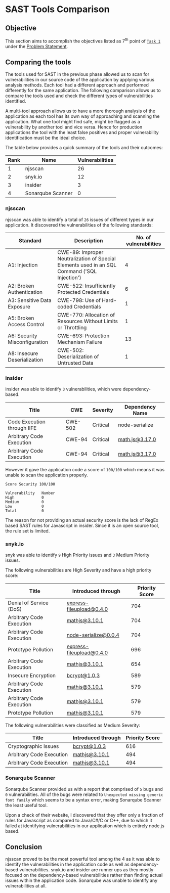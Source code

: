 # SAST Tools Comparison

## Objective

This section aims to accomplish the objectives listed as 7<sup>th</sup> point of [`Task 1`](../problem-statement/#task-1) under the [Problem Statement](../problem-statement).

## Comparing the tools

The tools used for SAST in the previous phase allowed us to scan for vulnerabilities in our source code of the application by applying various analysis methods. Each tool had a different approach and performed differently for the same application. The following comparison allows us to compare the tools used and check the different types of vulnerabilities identified.

A multi-tool approach allows us to have a more thorough analysis of the application as each tool has its own way of approaching and scanning the application. What one tool might find safe, might be flagged as a vulnerability by another tool and vice versa. Hence for production applications the tool with the least false positives and proper vulnerability identification must be the ideal choice.

The table below provides a quick summary of the tools and their outcomes:

|Rank|Name|Vulnerabilities|
|---|---|---|
|1|njsscan|26|
|2|snyk.io|12|
|3|insider|3|
|4|Sonarqube Scanner|0|

### njsscan

njsscan was able to identify a total of `26` issues of different types in our application. It discovered the vulnerabilities of the following standards:

|Standard                       |Description                                                                                    |No. of vulnerabilities |
|------------                   |-------------                                                                                  |----------             |
|A1: Injection                  |CWE-89: Improper Neutralization of Special Elements used in an SQL Command ('SQL Injection')   |4                      |
|A2: Broken Authentication      |CWE-522: Insufficiently Protected Credentials                                                  |6                      |
|A3: Sensitive Data Exposure    |CWE-798: Use of Hard-coded Credentials                                                         |1                      |
|A5: Broken Access Control      |CWE-770: Allocation of Resources Without Limits or Throttling                                  |1                      |
|A6: Security Misconfiguration  |CWE-693: Protection Mechanism Failure                                                          |13                     |
|A8: Insecure Deserialization   |CWE-502: Deserialization of Untrusted Data                                                     |1                      |

### insider

insider was able to identify `3` vulnerabilities, which were dependency-based. 

|Title|CWE|Severity|Dependency Name|
|----|----|----|----|
|Code Execution through IIFE|CWE-502|Critical|node-serialize|
|Arbitrary Code Execution|CWE-94|Critical|math.js@3.17.0|
|Arbitrary Code Execution|CWE-94|Critical|math.js@3.17.0|

However it gave the application code a score of `100/100` which means it was unable to scan the application properly.

```
Score Security 100/100

Vulnerability	Number
High		    0 
Medium		    0 
Low		        0 
Total		    0 
``` 

The reason for not providing an actual security score is the lack of RegEx based SAST rules for Javascript in insider. Since it is an open source tool, the rule set is limited.

### snyk.io

snyk was able to identify `9` High Priority issues and `3` Medium Priority issues.

The following vulnerabilities are High Severity and have a high priority score:

|Title|Introduced through|Priority Score|
|---|---|---|
|Denial of Service (DoS)|express-fileupload@0.4.0|704|
|Arbitrary Code Execution|mathjs@3.10.1|704|
|Arbitrary Code Execution|node-serialize@0.0.4|704|
|Prototype Pollution|express-fileupload@0.4.0|696|
|Arbitrary Code Execution|mathjs@3.10.1|654|
|Insecure Encryption|bcrypt@1.0.3|589|
|Arbitrary Code Execution|mathjs@3.10.1|579|
|Arbitrary Code Execution|mathjs@3.10.1|579|
|Prototype Pollution|mathjs@3.10.1|579|

The following vulnerabilities were classified as Medium Severity:

|Title|Introduced through|Priority Score|
|---|---|---|
|Cryptographic Issues|bcrypt@1.0.3|616|
|Arbitrary Code Execution|mathjs@3.10.1|494|
|Arbitrary Code Execution|mathjs@3.10.1|494|

### Sonarqube Scanner

Sonarqube Scanner provided us with a report that comprised of `5` bugs and `0` vulnerabilities. All of the bugs were related to `Unexpected missing generic font family` which seems to be a syntax error, making Sonarqube Scanner the least useful tool. 

Upon a check of their website, I discovered that they offer only a fraction of rules for Javascript as compared to Java/C#/C or C++, due to which it failed at identifying vulnerabilities in our application which is entirely node.js based.

## Conclusion

njsscan proved to be the most powerful tool among the 4 as it was able to identify the vulnerabilities in the application code as well as dependency-based vulnerabilities. snyk.io and insider are runner ups as they mostly focused on the dependency-based vulnerabilities rather than finding actual issues within the application code. Sonarqube was unable to identify any vulnerabilities at all.